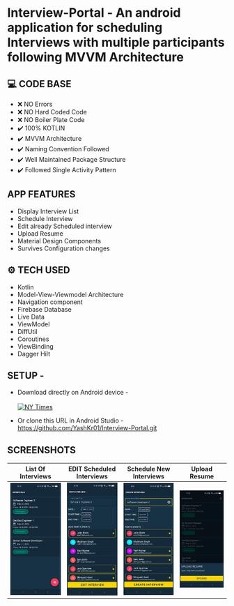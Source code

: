 # Interview-Portal - An android application for scheduling Interviews with multiple participants following MVVM Architecture

## :computer: CODE BASE

- :x: NO Errors
- :x: NO Hard Coded Code
- :x: NO Boiler Plate Code
- :heavy_check_mark: 100% KOTLIN
- :heavy_check_mark: MVVM Architecture 
- :heavy_check_mark: Naming Convention Followed
- :heavy_check_mark: Well Maintained Package Structure
- :heavy_check_mark: Followed Single Activity Pattern

## APP FEATURES
- Display Interview List
- Schedule Interview
- Edit already Scheduled interview
- Upload Resume
- Material Design Components
- Survives Configuration changes

## ⚙ TECH USED
- Kotlin
- Model-View-Viewmodel Architecture
- Navigation component
- Firebase Database
- Live Data
- ViewModel
- DiffUtil
- Coroutines
- ViewBinding
- Dagger Hilt

## SETUP - 
- Download directly on Android device - <br/> <br/>
[![NY Times](https://img.shields.io/badge/Interview_Portal🌈-APK-black.svg?style=for-the-badge&logo=android)](https://github.com/YashKr01/Interview-Portal/releases/download/v2.0.0/app-debug.apk)

- Or clone this URL in Android Studio - https://github.com/YashKr01/Interview-Portal.git

## SCREENSHOTS


 | List Of Interviews | EDIT Scheduled Interviews | Schedule New Interviews | Upload Resume |
 --------------|------------|-------------| -------------|
 | ![](Images/img2.jpg) | ![](Images/img1.jpg)  | ![](Images/img3.jpg) | ![](Images/img4.jpg) |
 
 

